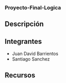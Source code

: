 ### Proyecto-Final-Logica

## Descripción

## Integrantes
- Juan David Barrientos
- Santiago Sanchez

## Recursos
